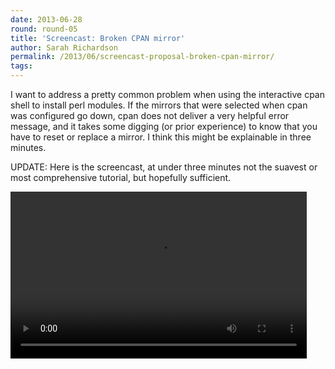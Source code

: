```yaml
---
date: 2013-06-28
round: round-05
title: 'Screencast: Broken CPAN mirror'
author: Sarah Richardson
permalink: /2013/06/screencast-proposal-broken-cpan-mirror/
tags:
---
```

I want to address a pretty common problem when using the interactive cpan shell to install perl modules. If the mirrors that were selected when cpan was configured go down, cpan does not deliver a very helpful error message, and it takes some digging (or prior experience) to know that you have to reset or replace a mirror. I think this might be explainable in three minutes.

UPDATE: Here is the screencast, at under three minutes not the suavest or most comprehensive tutorial, but hopefully sufficient.

<div style="width: 474px; height: 267px; " class="wp-video">
  <!--[if lt IE 9]><![endif]--><video class="wp-video-shortcode" id="video-3459-1" width="474" height="267" preload="metadata" controls="controls"><source type="video/mp4" src="https://dl.dropboxusercontent.com/u/4128487/CPAN_Screencast.mp4?_=1" />
  
  <a href="https://dl.dropboxusercontent.com/u/4128487/CPAN_Screencast.mp4">https://dl.dropboxusercontent.com/u/4128487/CPAN_Screencast.mp4</a></video>
</div>
